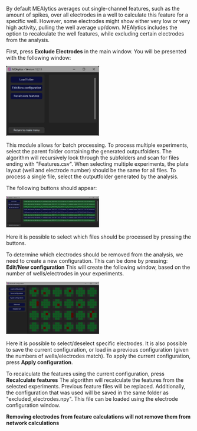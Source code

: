 By default MEAlytics averages out single-channel features, such as the amount of spikes, over all electrodes in a well to calculate this feature for a specific well. However, some electrodes might show either very low or very high activity, pulling the well average up/down. MEAlytics includes the option to recalculate the well features, while excluding certain electrodes from the analysis.

First, press **Exclude Electrodes** in the main window. You will be presented with the following window:

<img src="../assets/images/exclude_electrodes_main_window.png" width="50%" height="50%">

This module allows for batch processing. To process multiple experiments, select the parent folder containing the generated outputfolders. The algorithm will recursively look through the subfolders and scan for files ending with "Features.csv".
When selecting multiple experiments, the plate layout (well and electrode number) should be the same for all files.
To process a single file, select the outputfolder generated by the analysis.

The following buttons should appear:

<img src="../assets/images/exclude_electrodes_file_selection.png" width="50%" height="50%">

Here it is possible to select which files should be processed by pressing the buttons.

To determine which electrodes should be removed from the analysis, we need to create a new configuration. This can be done by pressing: **Edit/New configuration**
This will create the following window, based on the number of wells/electrodes in your experiments.

<img src="../assets/images/exclude_electrodes_configuration.png" width="50%" height="50%">

Here it is possible to select/deselect specific electrodes. It is also possible to save the current configuration, or load in a previous configuration (given the numbers of wells/electrodes match).
To apply the current configuration, press **Apply configuration**.

To recalculate the features using the current configuration, press **Recalculate features**
The algorithm will recalculate the features from the selected experiments. Previous feature files will be replaced. Additionally, the configuration that was used will be saved in the same folder as "excluded_electrodes.npy". This file can be loaded using the electrode configuration window.

**Removing electrodes from feature calculations will not remove them from network calculations**